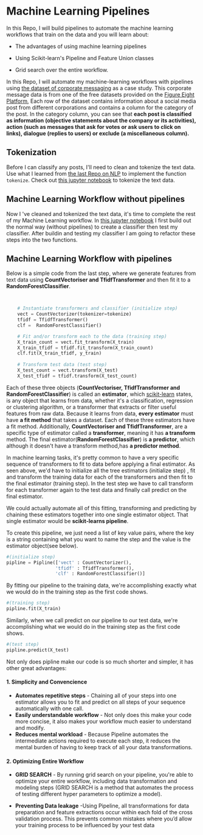 #  Machine Learning  Pipelines
 
In this Repo, I will build pipelines to automate the machine learning workflows that train on the data and you will learn about:

* The advantages of using machine learning pipelines

* Using Scikit-learn's Pipeline and Feature Union classes

* Grid search over the entire workflow.


In this Repo, I will automate my machine-learning workflows with pipelines using [the dataset of corporate messaging](https://github.com/A2Amir/Machine-Learning-Pipelines/blob/master/dataset/corporate_messaging.csv) as a case study. This corporate message data is from one of the free datasets provided on the [Figure Eight Platform](https://appen.com/resources/datasets/),  Each row of the dataset contains information about a social media post from different corporations and contains a column for the category of the post. In the category column, you can see that **each post is classified as information (objective statements about the company or its activities), action (such as messages that ask for votes or ask users to click on links), dialogue (replies to users) or exclude (a miscellaneous column).** 


## Tokenization

Before I can classify any posts, I'll need to clean and tokenize the text data. Use what I learned from [the last Repo on NLP](https://github.com/A2Amir/NLP-and-Pipelines) to implement the function `tokenize`. Check out [this jupyter notebook](https://github.com/A2Amir/Machine-Learning-Pipelines/blob/master/Code/1_clean_tokenize.ipynb) to tokenize the text data.


## Machine Learning Workflow without pipelines

Now I 've cleaned and tokenized the text data, it's time to complete the rest of my Machine Learning workflow. In [this jupyter notebook](https://github.com/A2Amir/Machine-Learning-Pipelines/blob/master/Code/2_ml_workflow.ipynb) I first build out the normal way (without pipelines) to create a classifier then test my classifier. After buildin and testing my classifier I am going to refactor these steps into the two functions.

## Machine Learning Workflow with pipelines

Below is a simple code from the last step, where we generate features from text data using **CountVectoriser and TfidfTransformer** and then fit it to a **RandomForestClassifier**.

~~~python

      
    # Instantiate transformers and classifier (initialize step) 
    vect = CountVectorizer(tokenizer=tokenize)
    tfidf = TfidfTransformer()
    clf =  RandomForestClassifier()

    # Fit and/or transform each to the data (training step)
    X_train_count = vect.fit_transform(X_train)
    X_train_tfidf = tfidf.fit_transform(X_train_count)
    clf.fit(X_train_tfidf, y_train)
    
    # Transform test data (test step)
    X_test_count = vect.transform(X_test)
    X_test_tfidf = tfidf.transform(X_test_count)
~~~

Each of these three objects (**CountVectoriser, TfidfTransformer and RandomForestClassifier**) is called an **estimator**, which [scikit-learn](https://scikit-learn.org/stable/tutorial/statistical_inference/settings.html) states, is any object that learns from data, whether it's a classification, regression or clustering algorithm, or a transformer that extracts or filter useful features from raw data. Because it learns from data, **every estimator** must have **a fit method** that takes a dataset. Each of these three estimators have a fit method.  Additionally, **CountVectoriser and TfidfTransformer**, are a specific type of estimator called a **transformer**, meaning it has **a transform** method. The final estimator(**RandomForestClassifier**) is **a predictor**, which although it doesn't have a transform method,has **a predictor method**. 
 
 
In machine learning tasks, it's pretty common to have a very specific sequence of transformers to fit to data before applying a final estimator.  As seen above, we'd have to initialize all the tree estimators (initialize step) , fit and transform the training data for each of the transformers and then fit to the final estimator (training step). In the test step we  have to call transform for each transformer again to the test data and finally call predict on the final estimator. 


We could actually automate all of this fitting, transforming and predicting by chaining these estimators together into one single estimator object. That single estimator would be **scikit-learns pipeline**. 


To create this pipeline, we just need a list of key value pairs, where the key is a string containing what you want to name the step and the value is the estimator object(see below). 

~~~python
#(initialize step) 
pipline = Pipline(['vect' : CountVectorizer(),
                  'tfidf' : TfidfTransformer(),
                  'clf' : RandomForestClassifier()]
~~~

By fitting our pipeline to the training data, we're accomplishing exactly what we would do in the training step as the first code shows. 


~~~python
#(training step)
pipline.fit(X_train)
~~~

Similarly, when we call predict on our pipeline to our test data, we're accomplishing what we would do in the training step as the first code shows.  


~~~python
#(test step)
pipline.predict(X_test)
~~~

Not only does pipline make our code is so much shorter and simpler, it has other great advantages: 

#### 1. Simplicity and Convencience

   * **Automates repetitive steps** - Chaining all of your steps into one estimator allows you to fit and predict on all steps of your sequence automatically with one call.
   * **Easily understandable workflow** - Not only does this make your code more concise, it also makes your workflow much easier to understand and modify.
   * **Reduces mental workload** - Because Pipeline automates the intermediate actions required to execute each step, it reduces the mental burden of having to keep track of all your data transformations.
   
#### 2. Optimizing Entire Workflow

   * **GRID SEARCH** - By running grid search on your pipeline, you're able to optimize your entire workflow, including data transformation and modeling steps (GRID SEARCH is a method that automates the process of testing different hyper parameters to optimize a model).
   
   * **Preventing Data leakage** -Using Pipeline, all transformations for data preparation and feature extractions occur within each fold of the cross validation process. This prevents common mistakes where you’d allow your training process to be influenced by your test data
